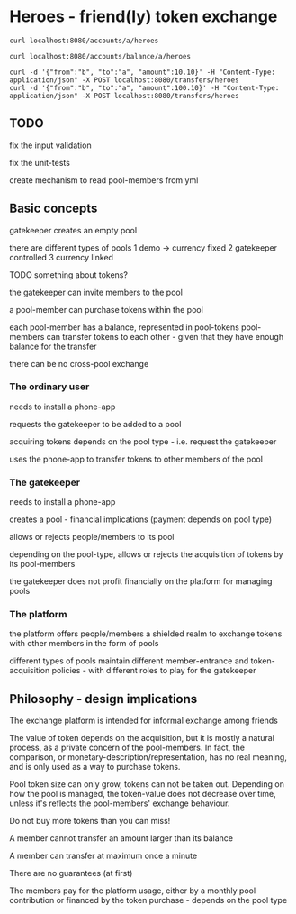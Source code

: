 # Heroes - friend(ly) token exchange


```
curl localhost:8080/accounts/a/heroes

curl localhost:8080/accounts/balance/a/heroes

curl -d '{"from":"b", "to":"a", "amount":10.10}' -H "Content-Type: application/json" -X POST localhost:8080/transfers/heroes
curl -d '{"from":"b", "to":"a", "amount":100.10}' -H "Content-Type: application/json" -X POST localhost:8080/transfers/heroes

```

## TODO
fix the input validation

fix the unit-tests

create mechanism to read pool-members from yml


## Basic concepts

gatekeeper creates an empty pool

there are different types of pools
1 demo -> currency fixed
2 gatekeeper controlled
3 currency linked

TODO something about tokens?

the gatekeeper can invite members to the pool

a pool-member can purchase tokens within the pool

each pool-member has a balance, represented in pool-tokens
pool-members can transfer tokens to each other - given that they have enough balance for the transfer

there can be no cross-pool exchange

### The ordinary user

needs to install a phone-app

requests the gatekeeper to be added to a pool

acquiring tokens depends on the pool type - i.e. request the gatekeeper

uses the phone-app to transfer tokens to other members of the pool

### The gatekeeper

needs to install a phone-app

creates a pool - financial implications (payment depends on pool type)

allows or rejects people/members to its pool

depending on the pool-type, allows or rejects the acquisition of tokens by its pool-members

the gatekeeper does not profit financially on the platform for managing pools 

### The platform

the platform offers people/members a shielded realm to exchange tokens with other members in the form of pools

different types of pools maintain different member-entrance and token-acquisition policies - with different roles to play for the gatekeeper


## Philosophy - design implications

The exchange platform is intended for informal exchange among friends

The value of token depends on the acquisition, but it is mostly a natural process, as a private concern of the pool-members. In fact, 
the comparison, or monetary-description/representation, has no real meaning, and is only used as a way to purchase tokens.

Pool token size can only grow, tokens can not be taken out. Depending on how the pool is managed, the token-value does not decrease over time, unless it's reflects the pool-members' exchange behaviour.

Do not buy more tokens than you can miss!

A member cannot transfer an amount larger than its balance

A member can transfer at maximum once a minute 

There are no guarantees (at first)

The members pay for the platform usage, either by a monthly pool contribution or financed by the token purchase - depends on the pool type



